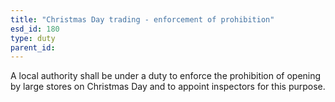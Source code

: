 ```yaml
---
title: "Christmas Day trading - enforcement of prohibition"
esd_id: 180
type: duty
parent_id:  
---
```


A local authority shall be under a duty to enforce the prohibition of opening by large stores on Christmas Day and to appoint inspectors for this purpose.

